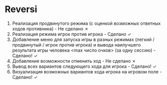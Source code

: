 # Reversi
1. Реализация продвинутого режима (с оценкой возможных ответных ходов противника) - Не сделано ✗
2. Реализация режима игрок против игрока - Сделано ✓
3. Добавление меню для запуска игры в разных режимах (легкий / продвинутый / игрок против игрока)
и вывода наилучшего результата игры человека <max число очков> (за одну сессию) - Сделано! ✓
4. Добавление возможности отменить ход - Не сделано ✗
5. Вывод всех вариантов следующего хода для игрока - Сделано! ✓
6. Визуализация возможных вариантов хода игрока на игровом поле - Сделано! ✓
